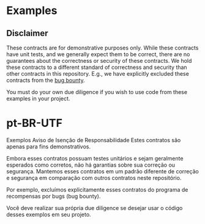 # Examples

## Disclaimer

These contracts are for demonstrative purposes only.
While these contracts have unit tests, and we generally expect them to be
correct, there are no guarantees about the correctness or security of 
these contracts. We hold these contracts to a different standard of 
correctness and security than other contracts in this repository. 
E.g., we have explicitly excluded these contracts from the
[bug bounty](https://uniswap.org/bug-bounty/#scope). 

You must do your own due diligence if you wish to use code
from these examples in your project.


# pt-BR-UTF

Exemplos
Aviso de Isenção de Responsabilidade
Estes contratos são apenas para fins demonstrativos.

Embora esses contratos possuam testes unitários e sejam geralmente esperados como corretos, não há garantias sobre sua correção ou segurança. Mantemos esses contratos em um padrão diferente de correção e segurança em comparação com outros contratos neste repositório.

Por exemplo, excluímos explicitamente esses contratos do programa de recompensas por bugs (bug bounty).

Você deve realizar sua própria due diligence se desejar usar o código desses exemplos em seu projeto.
